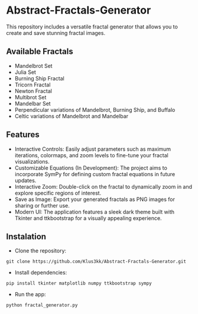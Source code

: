 # Abstract-Fractals-Generator
This repository includes a versatile fractal generator that allows you to create and save stunning fractal images.

## Available Fractals
* Mandelbrot Set
* Julia Set
* Burning Ship Fractal
* Tricorn Fractal
* Newton Fractal
* Multibrot Set
* Mandelbar Set
* Perpendicular variations of Mandelbrot, Burning Ship, and Buffalo
* Celtic variations of Mandelbrot and Mandelbar

## Features
* Interactive Controls: Easily adjust parameters such as maximum iterations, colormaps, and zoom levels to fine-tune your fractal visualizations.
* Customizable Equations (In Development): The project aims to incorporate SymPy for defining custom fractal equations in future updates.
* Interactive Zoom: Double-click on the fractal to dynamically zoom in and explore specific regions of interest.
* Save as Image: Export your generated fractals as PNG images for sharing or further use.
* Modern UI: The application features a sleek dark theme built with Tkinter and ttkbootstrap for a visually appealing experience.

## Instalation
* Clone the repository: 
```
git clone https://github.com/Klus3kk/Abstract-Fractals-Generator.git
```

* Install dependencies: 
```
pip install tkinter matplotlib numpy ttkbootstrap sympy
```

* Run the app: 
```
python fractal_generator.py
```
